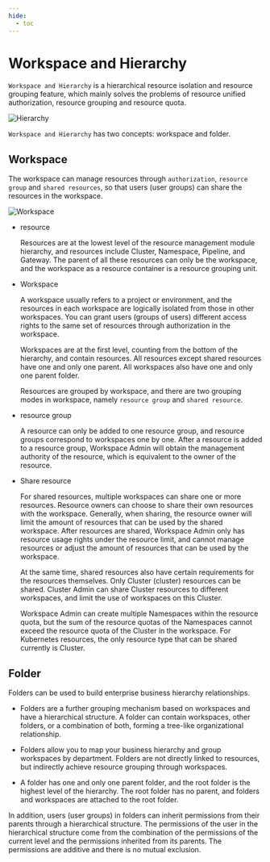 ```yaml
---
hide:
  - toc
---
```


# Workspace and Hierarchy

`Workspace and Hierarchy` is a hierarchical resource isolation and resource grouping feature, which mainly solves the problems of resource unified authorization, resource grouping and resource quota.

![Hierarchy](../../images/fdpractice.png)

`Workspace and Hierarchy` has two concepts: workspace and folder.

## Workspace

The workspace can manage resources through `authorization`, `resource group` and `shared resources`, so that users (user groups) can share the resources in the workspace.

![Workspace](../../images/wsfd01.png)

- resource

    Resources are at the lowest level of the resource management module hierarchy, and resources include Cluster, Namespace, Pipeline, and Gateway.
    The parent of all these resources can only be the workspace, and the workspace as a resource container is a resource grouping unit.

- Workspace

    A workspace usually refers to a project or environment, and the resources in each workspace are logically isolated from those in other workspaces.
    You can grant users (groups of users) different access rights to the same set of resources through authorization in the workspace.

    Workspaces are at the first level, counting from the bottom of the hierarchy, and contain resources.
    All resources except shared resources have one and only one parent. All workspaces also have one and only one parent folder.

    Resources are grouped by workspace, and there are two grouping modes in workspace, namely `resource group` and `shared resource`.

- resource group

    A resource can only be added to one resource group, and resource groups correspond to workspaces one by one.
    After a resource is added to a resource group, Workspace Admin will obtain the management authority of the resource, which is equivalent to the owner of the resource.

- Share resource

    For shared resources, multiple workspaces can share one or more resources.
    Resource owners can choose to share their own resources with the workspace. Generally, when sharing, the resource owner will limit the amount of resources that can be used by the shared workspace.
    After resources are shared, Workspace Admin only has resource usage rights under the resource limit, and cannot manage resources or adjust the amount of resources that can be used by the workspace.

    At the same time, shared resources also have certain requirements for the resources themselves. Only Cluster (cluster) resources can be shared.
    Cluster Admin can share Cluster resources to different workspaces, and limit the use of workspaces on this Cluster.

    Workspace Admin can create multiple Namespaces within the resource quota, but the sum of the resource quotas of the Namespaces cannot exceed the resource quota of the Cluster in the workspace.
    For Kubernetes resources, the only resource type that can be shared currently is Cluster.

## Folder

Folders can be used to build enterprise business hierarchy relationships.

- Folders are a further grouping mechanism based on workspaces and have a hierarchical structure.
  A folder can contain workspaces, other folders, or a combination of both, forming a tree-like organizational relationship.

- Folders allow you to map your business hierarchy and group workspaces by department.
  Folders are not directly linked to resources, but indirectly achieve resource grouping through workspaces.

- A folder has one and only one parent folder, and the root folder is the highest level of the hierarchy.
  The root folder has no parent, and folders and workspaces are attached to the root folder.

In addition, users (user groups) in folders can inherit permissions from their parents through a hierarchical structure.
The permissions of the user in the hierarchical structure come from the combination of the permissions of the current level and the permissions inherited from its parents. The permissions are additive and there is no mutual exclusion.